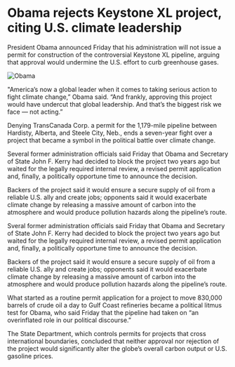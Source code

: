 # Obama rejects Keystone XL project, citing U.S. climate leadership

President Obama announced Friday that his administration will not issue a permit for construction of the controversial Keystone XL pipeline, arguing that approval would undermine the U.S. effort to curb greenhouse gases.

![Obama](http://www.usnews.com/cmsmedia/c4/22/1e9c4e1743619199769861c8ada0/150106-obamakeystone-editorial.jpg)


"America’s now a global leader when it comes to taking serious action to fight climate change,” Obama said. “And frankly, approving this project would have undercut that global leadership. And that’s the biggest risk we face — not acting.”

Denying TransCanada Corp. a permit for the 1,179-mile pipeline between Hardisty, Alberta, and Steele City, Neb., ends a seven-year fight over a project that became a symbol in the political battle over climate change.

Several former administration officials said Friday that Obama and Secretary of State John F. Kerry had decided to block the project two years ago but waited for the legally required internal review, a revised permit application and, finally, a politically opportune time to announce the decision.

Backers of the project said it would ensure a secure supply of oil from a reliable U.S. ally and create jobs; opponents said it would exacerbate climate change by releasing a massive amount of carbon into the atmosphere and would produce pollution hazards along the pipeline’s route.

Sveral former administration officials said Friday that Obama and Secretary of State John F. Kerry had decided to block the project two years ago but waited for the legally required internal review, a revised permit application and, finally, a politically opportune time to announce the decision.

Backers of the project said it would ensure a secure supply of oil from a reliable U.S. ally and create jobs; opponents said it would exacerbate climate change by releasing a massive amount of carbon into the atmosphere and would produce pollution hazards along the pipeline’s route.



What started as a routine permit application for a project to move 830,000 barrels of crude oil a day to Gulf Coast refineries became a political litmus test for Obama, who said Friday that the pipeline had taken on “an overinflated role in our political discourse.”

The State Department, which controls permits for projects that cross international boundaries, concluded that neither approval nor rejection of the project would significantly alter the globe’s overall carbon output or U.S. gasoline prices.
